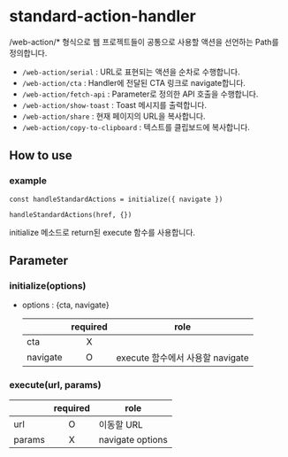 # standard-action-handler

/web-action/\* 형식으로 웹 프로젝트들이 공통으로 사용할 액션을 선언하는 Path를 정의합니다.

- `/web-action/serial` : URL로 표현되는 액션을 순차로 수행합니다.
- `/web-action/cta` : Handler에 전달된 CTA 링크로 navigate합니다.
- `/web-action/fetch-api` : Parameter로 정의한 API 호출을 수행합니다.
- `/web-action/show-toast` : Toast 메시지를 출력합니다.
- `/web-action/share` : 현재 페이지의 URL을 복사합니다.
- `/web-action/copy-to-clipboard` : 텍스트를 클립보드에 복사합니다.

## How to use

### example

```
const handleStandardActions = initialize({ navigate })

handleStandardActions(href, {})

```

initialize 메소드로 return된 execute 함수를 사용합니다.

## Parameter

### initialize(options)

- options : {cta, navigate}

  |          | required | role                             |
  | -------- | :------: | -------------------------------- |
  | cta      |    X     |                                  |
  | navigate |    O     | execute 함수에서 사용할 navigate |

### execute(url, params)

|        | required | role             |
| ------ | :------: | ---------------- |
| url    |    O     | 이동할 URL       |
| params |    X     | navigate options |
